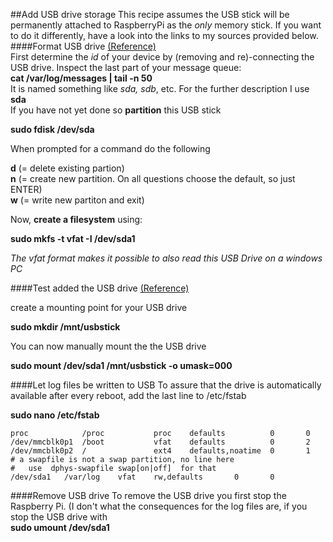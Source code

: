 ##Add USB drive storage
This recipe assumes the USB stick will be permanently attached to RaspberryPi as the *only* memory stick. If you want to do it differently, have a look into the links to my sources provided below.    
####Format USB drive [(Reference)](http://thepihut.com/blogs/raspberry-pi-tutorials/17699796-formatting-and-mounting-a-usb-drive-from-a-terminal-window)    
First determine the *id* of your device by (removing and re)-connecting the USB drive. Inspect the last part of your message queue:    
**cat /var/log/messages | tail -n 50**    
It is named something like *sda, sdb*, etc. For the further description I use **sda**    
If you have not yet done so **partition** this USB stick

**sudo fdisk /dev/sda**    

When prompted for a command do the following    

**d** (= delete existing partion)    
**n** (= create new partition. On all questions choose the default, so just ENTER)    
**w** (= write new partiton and exit)

Now, **create a filesystem** using:

**sudo mkfs -t vfat -I /dev/sda1**    

*The vfat format makes it possible to also read this USB Drive on a windows PC*

####Test added the USB drive [(Reference)](http://elinux.org/RPi_Adding_USB_Drives)

create a mounting point for your USB drive    

**sudo mkdir /mnt/usbstick**    

You can now manually mount the the USB drive

**sudo mount /dev/sda1 /mnt/usbstick -o umask=000**

####Let log files be written to USB
To assure that the drive is automatically available after every reboot, add the last line to /etc/fstab

**sudo nano /etc/fstab**    
```
proc            /proc           proc    defaults          0       0
/dev/mmcblk0p1  /boot           vfat    defaults          0       2
/dev/mmcblk0p2  /               ext4    defaults,noatime  0       1
# a swapfile is not a swap partition, no line here
#   use  dphys-swapfile swap[on|off]  for that
/dev/sda1	/var/log	vfat	rw,defaults       0       0
```
####Remove USB drive
To remove the USB drive you first stop the Raspberry Pi. 
(I don't what the consequences for the log files are, if you stop the USB drive with  
**sudo umount /dev/sda1**